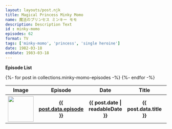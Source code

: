 ```yaml
---
layout: layouts/post.njk
title: Magical Princess Minky Momo
name: 魔法のプリンセス ミンキー モモ
description: Description Text
id : minky-momo
episodes: 62
format: TV
tags: ['minky-momo', 'princess', 'single heroine']
date: 1982-03-18
enddate: 1983-03-18
---
```


<b>Episode List</b>
<table>
<tr><th>Image</th><th>Episode</th><th>Date</th><th>Title</th><th>Japanese</th><th>Notes</th>
{%- for post in collections.minky-momo-episodes -%}
  <tr><th><img src="{{ post.url | url }}{{ post.data.image }}" style="height:5em;"></th><th><a href="{{ post.url | url }}">{{ post.data.episode }}</a></th><th>{{ post.date | readableDate }}</th><th>{{ post.data.title }}</th><th>{{ post.data.name }}</th></tr></a>
{%- endfor -%}
</table>